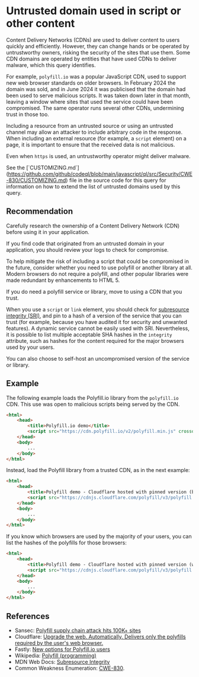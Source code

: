 # Untrusted domain used in script or other content
Content Delivery Networks (CDNs) are used to deliver content to users quickly and efficiently. However, they can change hands or be operated by untrustworthy owners, risking the security of the sites that use them. Some CDN domains are operated by entities that have used CDNs to deliver malware, which this query identifies.

For example, `polyfill.io` was a popular JavaScript CDN, used to support new web browser standards on older browsers. In February 2024 the domain was sold, and in June 2024 it was publicised that the domain had been used to serve malicious scripts. It was taken down later in that month, leaving a window where sites that used the service could have been compromised. The same operator runs several other CDNs, undermining trust in those too.

Including a resource from an untrusted source or using an untrusted channel may allow an attacker to include arbitrary code in the response. When including an external resource (for example, a `script` element) on a page, it is important to ensure that the received data is not malicious.

Even when `https` is used, an untrustworthy operator might deliver malware.

See the \[\`CUSTOMIZING.md\`\](https://github.com/github/codeql/blob/main/javascript/ql/src/Security/CWE-830/CUSTOMIZING.md) file in the source code for this query for information on how to extend the list of untrusted domains used by this query.


## Recommendation
Carefully research the ownership of a Content Delivery Network (CDN) before using it in your application.

If you find code that originated from an untrusted domain in your application, you should review your logs to check for compromise.

To help mitigate the risk of including a script that could be compromised in the future, consider whether you need to use polyfill or another library at all. Modern browsers do not require a polyfill, and other popular libraries were made redundant by enhancements to HTML 5.

If you do need a polyfill service or library, move to using a CDN that you trust.

When you use a `script` or `link` element, you should check for [subresource integrity (SRI)](https://developer.mozilla.org/en-US/docs/Web/Security/Subresource_Integrity), and pin to a hash of a version of the service that you can trust (for example, because you have audited it for security and unwanted features). A dynamic service cannot be easily used with SRI. Nevertheless, it is possible to list multiple acceptable SHA hashes in the `integrity` attribute, such as hashes for the content required for the major browsers used by your users.

You can also choose to self-host an uncompromised version of the service or library.


## Example
The following example loads the Polyfill.io library from the `polyfill.io` CDN. This use was open to malicious scripts being served by the CDN.


```html
<html>
    <head>
        <title>Polyfill.io demo</title>
        <script src="https://cdn.polyfill.io/v2/polyfill.min.js" crossorigin="anonymous"></script>
    </head>
    <body>
        ...
    </body>
</html>
```
Instead, load the Polyfill library from a trusted CDN, as in the next example:


```html
<html>
    <head>
        <title>Polyfill demo - Cloudflare hosted with pinned version (but no integrity checking, since it is dynamically generated)</title>
        <script src="https://cdnjs.cloudflare.com/polyfill/v3/polyfill.min.js?version=4.8.0" crossorigin="anonymous"></script>
    </head>
    <body>
        ...
    </body>
</html>
```
If you know which browsers are used by the majority of your users, you can list the hashes of the polyfills for those browsers:


```html
<html>
    <head>
        <title>Polyfill demo - Cloudflare hosted with pinned version (with integrity checking for a *very limited* browser set - just an example!)</title>
        <script src="https://cdnjs.cloudflare.com/polyfill/v3/polyfill.min.js?version=4.8.0" integrity="sha384-i0IGVuZBkKZqwXTD4CH4kcksIbFx7WKFMdxN8zUhLFHpLdELF0ym0jxa6UvLhW8/ sha384-3d4jRKquKl90C9aFG+eH4lPJmtbPHgACWHrp+VomFOxF8lzx2jxqeYkhpRg18UWC" crossorigin="anonymous"></script>
    </head>
    <body>
        ...
    </body>
</html>
```

## References
* Sansec: [Polyfill supply chain attack hits 100K+ sites](https://sansec.io/research/polyfill-supply-chain-attack)
* Cloudflare: [Upgrade the web. Automatically. Delivers only the polyfills required by the user's web browser.](https://cdnjs.cloudflare.com/polyfill)
* Fastly: [New options for Polyfill.io users](https://community.fastly.com/t/new-options-for-polyfill-io-users/2540)
* Wikipedia: [Polyfill (programming)](https://en.wikipedia.org/wiki/Polyfill_(programming))
* MDN Web Docs: [Subresource Integrity](https://developer.mozilla.org/en-US/docs/Web/Security/Subresource_Integrity)
* Common Weakness Enumeration: [CWE-830](https://cwe.mitre.org/data/definitions/830.html).
